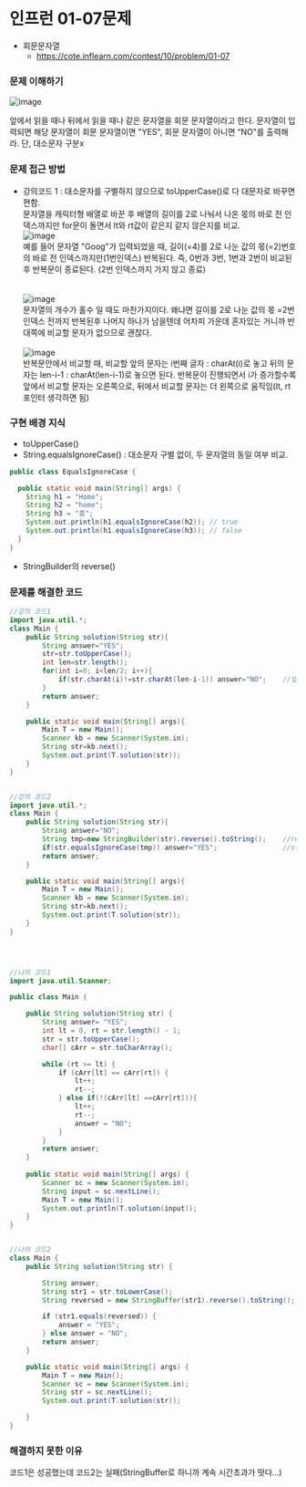 # 인프런 01-07문제
- 회문문자열
    - https://cote.inflearn.com/contest/10/problem/01-07

### 문제 이해하기
![image](https://user-images.githubusercontent.com/90403366/224388672-776780ea-dc30-4283-af54-b214e7eb0be4.png)

앞에서 읽을 때나 뒤에서 읽을 때나 같은 문자열을 회문 문자열이라고 한다.
문자열이 입력되면 해당 문자열이 회문 문자열이면 "YES", 회문 문자열이 아니면 “NO"를 출력해라.
단, 대소문자 구분x


### 문제 접근 방법
- 강의코드 1 : 
대소문자를 구별하지 않으므로 toUpperCase()로 다 대문자로 바꾸면 편함. \
문자열을 캐릭터형 배열로 바꾼 후 배열의 길이를 2로 나눠서 나온 몫의 바로 전 인덱스까지만 for문이 돌면서 lt와 rt값이 같은지 같지 않은지를 비교.  \
![image](https://user-images.githubusercontent.com/90403366/225652872-4e7b8551-10f8-4001-8789-f868f9f60462.png)   \
예를 들어 문자열 "Goog"가 입력되었을 때, 길이(=4)를 2로 나눈 값의 몫(=2)번호의 바로 전 인덱스까지만(1번인덱스) 반복된다. 즉, 0번과 3번, 1번과 2번이 비교된 후 반복문이 종료된다. (2번 인덱스까지 가지 않고 종료)
\
\
\
![image](https://user-images.githubusercontent.com/90403366/225653906-4dad0b8b-1db8-4308-abad-9ea46a93bf3c.png)  \
문자열의 개수가 홀수 일 때도 마찬가지이다. 왜냐면 길이를 2로 나눈 값의 몫 =2번 인덱스 전까지 반복된후 나머지 하나가 남을텐데 어차피 가운데 혼자있는 거니까 반대쪽에 비교할 문자가 없으므로 괜찮다.
\
\
![image](https://user-images.githubusercontent.com/90403366/227233974-d78f3ea1-2cff-4581-9800-2aab3f9c4184.png)   \
반복문안에서 비교할 때, 비교할 앞의 문자는 i번째 글자 : charAt(i)로 놓고 뒤의 문자는 len-i-1 : charAt(len-i-1)로 놓으면 된다.
반복문이 진행되면서 i가 증가할수록 앞에서 비교할 문자는 오른쪽으로, 뒤에서 비교할 문자는 더 왼쪽으로 움직임(lt, rt 포인터 생각하면 됨) 

### 구현 배경 지식
- toUpperCase()
- String.equalsIgnoreCase() : 대소문자 구별 없이, 두 문자열의 동일 여부 비교.   
```java
public class EqualsIgnoreCase {

  public static void main(String[] args) {
    String h1 = "Home";
    String h2 = "home";
    String h3 = "홈";
    System.out.println(h1.equalsIgnoreCase(h2)); // true
    System.out.println(h1.equalsIgnoreCase(h3)); // false
  }
}

```
- StringBuilder의 reverse()

### 문제를 해결한 코드
```java
//강의 코드1
import java.util.*;
class Main {
    public String solution(String str){
        String answer="YES";
        str=str.toUpperCase();
        int len=str.length();
        for(int i=0; i<len/2; i++){
            if(str.charAt(i)!=str.charAt(len-i-1)) answer="NO";    //앞의 문자와 비교할 뒤의 문자가 같지 않으면 바로 NO로 바꿈. 같지 않은게 한번이라도 있으면 회문문자열이 아니므로.
        }
        return answer;
    }

    public static void main(String[] args){
        Main T = new Main();
        Scanner kb = new Scanner(System.in);
        String str=kb.next();
        System.out.print(T.solution(str));
    }
}


//강의 코드2
import java.util.*;
class Main {
    public String solution(String str){
        String answer="NO";
        String tmp=new StringBuilder(str).reverse().toString();    //reverse()로 뒤집어서 tmp에 넣은 후
        if(str.equalsIgnoreCase(tmp)) answer="YES";                //str과 tmp를 같은지 비교 -> equalsIgnoreCase() 썼으므로 대소문자 신경x
        return answer;
    }

    public static void main(String[] args){
        Main T = new Main();
        Scanner kb = new Scanner(System.in);
        String str=kb.next();
        System.out.print(T.solution(str));
    }
}




//나의 코드1
import java.util.Scanner;

public class Main {

    public String solution(String str) {
        String answer= "YES";
        int lt = 0, rt = str.length() - 1;
        str = str.toUpperCase();
        char[] cArr = str.toCharArray();

        while (rt >= lt) {
            if (cArr[lt] == cArr[rt]) {
                lt++;
                rt--;
            } else if(!(cArr[lt] ==cArr[rt])){
                lt++;
                rt--;
                answer = "NO";
            }
        }
        return answer;
    }
    
    public static void main(String[] args) {
        Scanner sc = new Scanner(System.in);
        String input = sc.nextLine();
        Main T = new Main();
        System.out.println(T.solution(input));
    }
}


//나의 코드2
class Main {
    public String solution(String str) {

        String answer;
        String str1 = str.toLowerCase();
        String reversed = new StringBuffer(str1).reverse().toString();

        if (str1.equals(reversed)) {
            answer = "YES";
        } else answer = "NO";
        return answer;
    }

    public static void main(String[] args) {
        Main T = new Main();
        Scanner sc = new Scanner(System.in);
        String str = sc.nextLine();
        System.out.print(T.solution(str));

    }
}

```

### 해결하지 못한 이유
코드1은 성공했는데 코드2는 실패(StringBuffer로 하니까 계속 시간초과가 떳다...)
